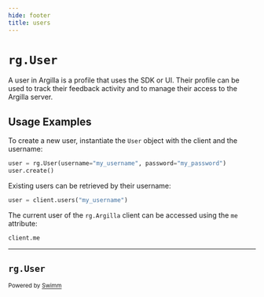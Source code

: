 ```yaml
---
hide: footer
title: users
---
```

# `rg.User`

A user in Argilla is a profile that uses the SDK or UI. Their profile can be used to track their feedback activity and to manage their access to the Argilla server.

## Usage Examples

To create a new user, instantiate the `User` object with the client and the username:

```python
user = rg.User(username="my_username", password="my_password")
user.create()
```

Existing users can be retrieved by their username:

```python
user = client.users("my_username")
```

The current user of the `rg.Argilla` client can be accessed using the `me` attribute:

```python
client.me
```

---

## `rg.User`

<SwmMeta version="3.0.0"><sup>Powered by [Swimm](https://app.swimm.io/)</sup></SwmMeta>
